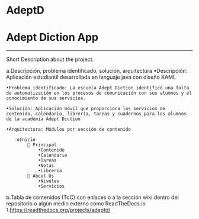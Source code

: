 # AdeptD

# Adept Diction App
***
Short Description about the project.


a.Descripción, problema identificado, solución, arquitectura
	•Descripción: Aplicación estudiantil desarrollada en lenguaje java con diseño XAML

	•Problema identificado: La escuela Adept Diction identificó una falta de automatización en los procesos de comunicación con sus alumnos y el conocimiento de sus servicios.

	•Solución: Aplicación móvil que proporciona los servicios de contenido, calendario, librería, tareas y cuadernos para los alumnos de la academia Adept Diction

	•Arquitectura: Módulos por sección de contenido

		oInicio
			 Principal
				•Contenido
				•Calendario
				•Tareas
				•Notas
				•Librería
			 About Us
				•Niveles
				•Servicios

b.Tabla de contenidos (ToC) con enlaces o a la sección wiki dentro del repositorio o algún medio externo como ReadTheDocs.io
	1.https://readthedocs.org/projects/adeptd/ 


